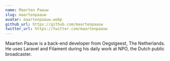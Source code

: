 ```yaml
---
name: Maarten Paauw
slug: maartenpaauw
avatar: maartenpaauw.webp
github_url: https://github.com/maartenpaauw
twitter_url: https://twitter.com/maartenpaauw
---
```


Maarten Paauw is a back-end developer from Oegstgeest, The Netherlands. He uses Laravel and Filament during his daily work at NPO, the Dutch public broadcaster.
